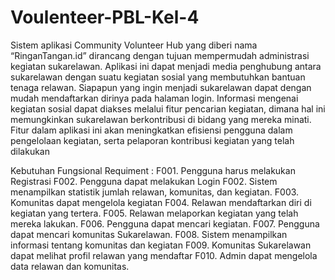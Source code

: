 # Voulenteer-PBL-Kel-4
Sistem aplikasi Community Volunteer Hub yang diberi nama “RinganTangan.id” dirancang dengan tujuan mempermudah administrasi kegiatan sukarelawan. Aplikasi ini dapat menjadi media penghubung antara sukarelawan dengan suatu kegiatan sosial yang membutuhkan bantuan tenaga relawan. Siapapun yang ingin menjadi sukarelawan dapat dengan mudah mendaftarkan dirinya pada halaman login. Informasi mengenai kegiatan sosial dapat diakses melalui fitur pencarian kegiatan, dimana hal ini memungkinkan sukarelawan berkontribusi di bidang yang mereka minati. Fitur dalam aplikasi ini akan meningkatkan efisiensi pengguna dalam pengelolaan kegiatan, serta pelaporan kontribusi kegiatan yang telah dilakukan


Kebutuhan Fungsional Requiment : 
    F001. Pengguna harus melakukan  Registrasi 
    F002. Pengguna dapat melakukan Login
    F002. Sistem menampilkan statistik jumlah relawan, komunitas, dan kegiatan.
    F003. Komunitas dapat mengelola kegiatan 
    F004. Relawan mendaftarkan diri di kegiatan yang tertera.
    F005. Relawan melaporkan kegiatan yang telah mereka lakukan.
    F006. Pengguna dapat mencari kegiatan.
    F007. Pengguna dapat mencari komunitas Sukarelawan.
    F008. Sistem menampilkan informasi tentang komunitas dan kegiatan 
    F009. Komunitas Sukarelawan dapat melihat profil relawan yang mendaftar
    F010. Admin dapat mengelola data relawan dan komunitas.
